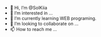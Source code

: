 - 👋 Hi, I’m @SolKiia
- 👀 I’m interested in ...
- 🌱 I’m currently learning WEB programing.
- 💞️ I’m looking to collaborate on ...
- 📫 How to reach me ...

<!---
SolKiia/SolKiia is a ✨ special ✨ repository because its `README.md` (this file) appears on your GitHub profile.
You can click the Preview link to take a look at your changes.
--->
